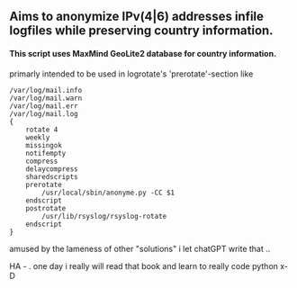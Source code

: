 ## Aims to anonymize IPv(4|6) addresses infile logfiles while preserving country information.
#### This script uses MaxMind GeoLite2 database for country information.

primarly intended to be used in logrotate's 'prerotate'-section like

    /var/log/mail.info
    /var/log/mail.warn
    /var/log/mail.err
    /var/log/mail.log
    {
        rotate 4
        weekly
        missingok
        notifempty
        compress
        delaycompress
        sharedscripts
        prerotate
            /usr/local/sbin/anonyme.py -CC $1
        endscript
        postrotate
            /usr/lib/rsyslog/rsyslog-rotate
        endscript
    }

amused by the lameness of other "solutions" i let chatGPT write that ..

HA - . one day i really will read that book and learn to really code python x-D
